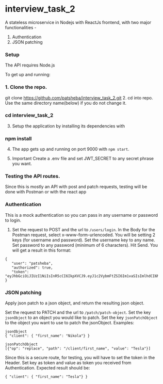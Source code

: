 # interview_task_2
A stateless microservice in Nodejs with ReactJs frontend, with two major functionalities -

1. Authentication
2. JSON patching

### Setup
The API requires Node.js

To get up and running:

### 1. Clone the repo.

git clone https://github.com/patsheba/interview_task_2.git
2. cd into repo. Use the same directory name(below) if you do not change it.

### cd interview_task_2
3. Setup the application by installing its dependencies with

### npm install
4. The app gets up and running on port 9000 with ```npm start```.

5. Important Create a .env file and set JWT_SECRET to any secret phrase you want.

### Testing the API routes.
Since this is mostly an API with post and patch requests, testing will be done with Postman or with the react app

### Authentication
This is a mock authentication so you can pass in any username or password to login.

1. Set the request to POST and the url to ```/users/login```.
In the Body for the Postman request, select x-www-form-urlencoded.
You will be setting 2 keys (for username and password). Set the username key to any name. Set password to any password (minimum of 6 characters).
Hit Send. You will get a result in this format:
```
{
   "user": "patsheba",
   "authorized": true,
   "token": "eyJhbGciOiJIUzI1NiIsInR5cCI6IkpXVCJ9.eyJ1c2VybmFtZSI6Im1vaSIsImlhdCI6MTUzMjAwNDkwMSwiZXhwIjoxNTMyMDI2NTAxfQ.sonItbpZ_yKsRLDXNfDqwN6yN5VbdMVDhgKAMxDmPFY"
}
```
### JSON patching
Apply json patch to a json object, and return the resulting json object.

Set the request to PATCH and the url to ```/patch/patch-object```.
Set the key ```jsonObject``` to an object you would like to patch. Set the key ```jsonPatchObject``` to the object you want to use to patch the jsonObject.
Examples:
```
jsonObject
{ "client": { "first_name": "Nikola"} }

jsonPatchObject
[{"op": "replace", "path": "/client/first_name", "value": "Tesla"}]
```
Since this is a secure route, for testing, you will have to set the token in the Header. Set key as token and value as token you received from Authentication.
Expected result should be:
```
{ "client": { "first_name": "Tesla"} }
```
